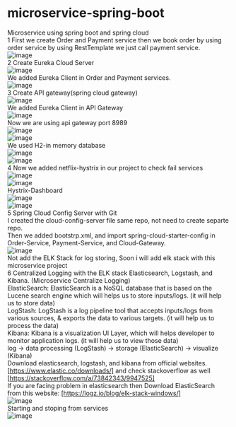 # microservice-spring-boot
Microservice using spring boot and spring cloud
<br>
1 First we create Order and Payment service then we book order by using order service by using RestTemplate we just call payment service.
<br>
![image](https://user-images.githubusercontent.com/36573782/191600926-e03a31d4-1f16-4fd3-8f99-bba8b13ca6dc.png)
<br>
2 Create Eureka Cloud Server
<br>
![image](https://user-images.githubusercontent.com/36573782/191833684-a5bc7bc1-489c-42ed-a629-ed617e216ade.png)
<br>
We added Eureka Client in Order and Payment services.
<br>
![image](https://user-images.githubusercontent.com/36573782/191837058-98a23a35-5e99-4672-9229-f9fa8e111b3a.png)
<br>
3 Create API gateway(spring cloud gateway)
<br>
![image](https://user-images.githubusercontent.com/36573782/191844471-141577f5-c05f-47a8-8f86-ec9b0017d8b3.png)
<br>
We added Eureka Client in API Gateway
<br>
![image](https://user-images.githubusercontent.com/36573782/191845155-91ab260e-7085-41d3-8b8b-1281dbd11870.png)
<br>
Now we are using api gateway port 8989
<br>
![image](https://user-images.githubusercontent.com/36573782/191846277-bf7852fc-0fb3-4253-9abf-66a8fb51f782.png)
<br>
![image](https://user-images.githubusercontent.com/36573782/191846431-5132ab86-182e-463e-bbd3-5788e9380b9f.png)
<br>
We used H2-in memory database
<br>
![image](https://user-images.githubusercontent.com/36573782/191846967-94c2a65c-22f1-4534-9a6b-fd0da2527bc1.png)
<br>
![image](https://user-images.githubusercontent.com/36573782/191846991-0f97dd33-c882-42c2-8d34-a664df5807e8.png)
<br>
4 Now we added netflix-hystrix in our project to check fail services
<br>
![image](https://user-images.githubusercontent.com/36573782/192097012-dea528d0-d3de-40fa-8fac-5dd215b1d4ec.png)
<br>
![image](https://user-images.githubusercontent.com/36573782/192097036-61f75258-9821-4c1d-bf8e-69a61d82fae7.png)
<br>
Hystrix-Dashboard
<br>
![image](https://user-images.githubusercontent.com/36573782/192097626-b27c69cc-469a-4ef4-ad8b-8ba9867defac.png)
<br>
![image](https://user-images.githubusercontent.com/36573782/192099520-bc547348-1a3c-461b-812c-74703d6c6e3a.png)
<br>
5 Spring Cloud Config Server with Git
<br>
I created the cloud-config-server file same repo, not need to create separte repo.
<br>
Then we added bootstrp.xml, and import spring-cloud-starter-config in Order-Service, Payment-Service, and Cloud-Gateway.
<br>
![image](https://user-images.githubusercontent.com/36573782/192106662-eee3c075-359e-4420-a933-07975d9ebbe7.png)
<br>
Not add the ELK Stack for log storing, Soon i will add elk stack with this microservice project
<br>
6 Centralized Logging with the ELK stack Elasticsearch, Logstash, and Kibana. (Microservice Centralize Logging)
<br>
ElasticSearch: ElasticSearch is a NoSQL database that is based on the Lucene search engine which will helps us to store inputs/logs. (it will help us to store data)
<br>
LogStash: LogStash is a log pipeline tool that accepts inputs/logs from various sources, & exports the data to various targets. (it will help us to process the data)
<br>
Kibana: Kibana is a visualization UI Layer, which will helps developer to monitor application logs. (it will help us to view those data)
<br>
log -> data processing (LogStash) -> storage (ElasticSearch) -> visualize (Kibana)
<br>
Download elasticsearch, logstash, and kibana from official websites. [https://www.elastic.co/downloads/] and check stackoverflow as well [https://stackoverflow.com/a/73842343/9947525]
<br>
If you are facing problem in elasticsearch then Download ElasticSearch from this website: [https://logz.io/blog/elk-stack-windows/]
<br>
![image](https://user-images.githubusercontent.com/36573782/192130054-5d9aa642-a6c4-4184-bbab-dd68e70b57e3.png)
<br>
Starting and stoping from services
<br>
![image](https://user-images.githubusercontent.com/36573782/192130123-a23eabd4-9f4f-4464-a2b4-8b29d9103211.png)
